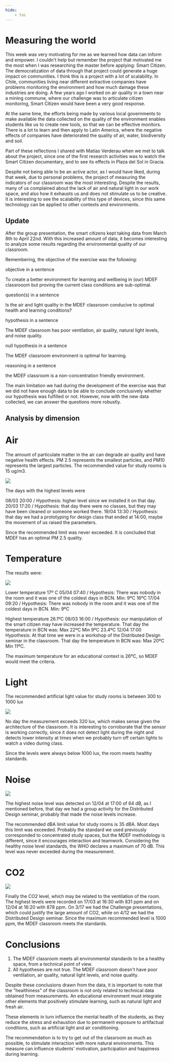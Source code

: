 ```yaml
---
hide:
    - toc
---
```


# Measuring the world

This week was very motivating for me as we learned how data can inform and empower. I couldn't help but remember the project that motivated me the most when I was researching the master before applying: Smart Citizen. The democratization of data through that project could generate a huge impact on communities. I think this is a project with a lot of scalability. In Chile, communities living near different extractive companies have problems monitoring the environment and how much damage these industries are doing. A few years ago I worked on air quality in a town near a mining commune, where our challenge was to articulate citizen monitoring, Smart Citizen would have been a very good response.

At the same time, the efforts being made by various local governments to make available the data collected on the quality of the environment enables students like us to create new tools, so that we can be effective monitors. There is a lot to learn and then apply to Latin America, where the negative effects of companies have deteriorated the quality of air, water, biodiversity and soil.

Part of these reflections I shared with Matías Verderau when we met to talk about the project, since one of the first research activities was to watch the Smart Citizen documentary, and to see its effects in Plaza del Sol in Gracia.

Despite not being able to be an active actor, as I would have liked, during that week, due to personal problems, the project of measuring the indicators of our classroom was the most interesting. Despite the results, many of us complained about the lack of air and natural light in our work space, and also how it exhausts us and does not stimulate us to be creative. It is interesting to see the scalability of this type of devices, since this same technology can be applied to other contexts and environments.

## Update

After the group presentation, the smart citizens kept taking data from March 8th to April 22nd. With this increased amount of data, it becomes interesting to analyze some results regarding the environmental quality of our classroom.

Remembering, the objective of the exercise was the following:

objective in a sentence

To create a better environment for learning and wellbeing in (our) MDEF classrooom but proving the current class conditions are sub-optimal.

question(s) in a sentence

Is the air and light quality in the MDEF classroom conducive to optimal health and learning conditions?

hypothesis in a sentence

The MDEF classroom has poor ventilation, air quality, natural light levels, and noise quality.

null hypothesis in a sentence

The MDEF classroom environment is optimal for learning.

reasoning in a sentence

the MDEF classroom is a non-concentration friendly environment.

The main limitation we had during the development of the exercise was that we did not have enough data to be able to conclude conclusively whether our hypothesis was fulfilled or not. However, now with the new data collected, we can answer the questions more robustly.

## Analysis by dimension

# Air

The amount of particulate matter in the air can degrade air quality and have negative health effects. PM 2.5 represents the smallest particles, and PM10 represents the largest particles. The recommended value for study rooms is 15 ug/m3.

![](../images/d0_pm.png)

The days with the highest levels were

08/03 20:00 / Hypothesis: higher level since we installed it on that day.
20/03 17:20 / Hypothesis: that day there were no classes, but they may have been cleaned or someone worked there.
19/04 13:30 / Hypothesis: that day we had a prototyping for design class that ended at 14:00, maybe the movement of us raised the parameters.

Since the recommended limit was never exceeded. It is concluded that MDEF has an optimal PM 2.5 quality.

# Temperature

The results were:

![](../images/d0_temp.png)


Lower temperature
17º C 05/04 07:40 / Hypothesis: There was nobody in the room and it was one of the coldest days in BCN. Min: 9ºC
16ºC 17/04 09:20 / Hypothesis: There was nobody in the room and it was one of the coldest days in BCN. Min: 9ºC

Highest temperature
26.1ºC 08/03 16:00 / Hypothesis: our manipulation of the smart citizen may have increased the temperature. That day the temperature in BCN was: Max 22ºC Min 9ºC
23.4ºC 12/04 17:00 Hypothesis: At that time we were in a workshop of the Distributed Design seminar in the classroom. That day the temperature in BCN was: Max 20ºC Min 11ºC.

The maximum temperature for an educational context is 26ºC, so MDEF would meet the criteria.

# Light

The recommended artificial light value for study rooms is between 300 to 1000 lux

![](../images/d0_lig.png)

No day the measurement exceeds 320 lux, which makes sense given the architecture of the classroom. It is interesting to corroborate that the sensor is working correctly, since it does not detect light during the night and detects lower intensity at times when we probably turn off certain lights to watch a video during class.

Since the levels were always below 1000 lux, the room meets healthy standards.

# Noise

![](../images/d0_noi.png)

The highest noise level was detected on 12/04 at 17:00 of 64 dB, as I mentioned before, that day we had a group activity for the Distributed Design seminar, probably that made the noise levels increase.

The recommended dBA limit value for study rooms is 35 dBA. Most days this limit was exceeded. Probably the standard we used previously corresponded to concentrated study spaces, but the MDEF methodology is different, since it encourages interaction and teamwork. Considering the healthy noise level standards, the WHO declares a maximum of 70 dB. This level was never exceeded during the measurement.

# CO2

![](../images/d0_co.png)

Finally the CO2 level, which may be related to the ventilation of the room. The highest levels were recorded on 17/03 at 16:30 with 831 ppm and on 12/04 at 16:20 with 878 ppm. On 3/17 we had the Challenge presentations, which could justify the large amount of CO2, while on 4/12 we had the Distributed Design seminar. Since the maximum recommended level is 1000 ppm, the MDEF classroom meets the standards.

# Conclusions

1. The MDEF classroom meets all environmental standards to be a healthy space, from a technical point of view.
2. All hypotheses are not true. The MDEF classroom doesn't have poor ventilation, air quality, natural light levels, and noise quality.

Despite these conclusions drawn from the data, it is important to note that the "healthiness" of the classroom is not only related to technical data obtained from measurements. An educational environment must integrate other elements that positively stimulate learning, such as natural light and fresh air.

These elements in turn influence the mental health of the students, as they reduce the stress and exhaustion due to permanent exposure to artifactual conditions, such as artificial light and air conditioning.

The recommendation is to try to get out of the classroom as much as possible, to stimulate interaction with more natural environments. This measure can influence students' motivation, participation and happiness during learning.

